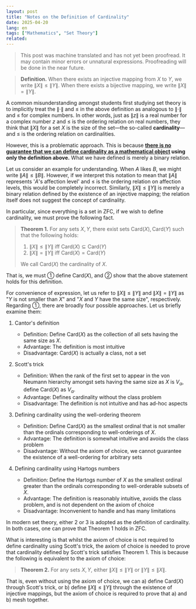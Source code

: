 ```yaml
---
layout: post
title: "Notes on the Definition of Cardinality"
date: 2025-04-20
lang: en
tags: ["Mathematics", "Set Theory"]
related:
---
```


> This post was machine translated and has not yet been proofread. It may contain minor errors or unnatural expressions. Proofreading will be done in the near future.

> **Definition.** When there exists an injective mapping from $X$ to $Y$, we write $\|X\| \leq \|Y\|$. When there exists a bijective mapping, we write $\|X\| = \|Y\|$.

A common misunderstanding amongst students first studying set theory is to implicitly treat the $\|\cdot\|$ and $\leq$ in the above definition as analogous to $\|\cdot\|$ and $\leq$ for complex numbers. In other words, just as $\|z\|$ is a real number for a complex number $z$ and $\leq$ is the ordering relation on real numbers, they think that $\|X\|$ for a set $X$ is the size of the set—the so-called **cardinality**—and $\leq$ is the ordering relation on cardinalities.

However, this is a problematic approach. This is because **<u>there is no guarantee that we can define cardinality as a mathematical object</u> using only the definition above.** What we have defined is merely a binary relation.

Let us consider an example for understanding. When $A$ likes $B$, we might write $\|A\| \leq \|B\|$. However, if we interpret this notation to mean that $\|A\|$ represents '$A$'s affection level' and $\leq$ is the ordering relation on affection levels, this would be completely incorrect. Similarly, $\|X\| \leq \|Y\|$ is merely a binary relation defined by the existence of an injective mapping; the relation itself does not suggest the concept of cardinality.

In particular, since everything is a set in ZFC, if we wish to define cardinality, we must prove the following fact.

> **Theorem 1.** For any sets $X, Y$, there exist sets $\mathrm{Card}(X), \mathrm{Card}(Y)$ such that the following holds:
>
> 1. $\|X\| \leq \|Y\|$ iff $\mathrm{Card}(X) \subseteq \mathrm{Card}(Y)$
> 2. $\|X\| = \|Y\|$ iff $\mathrm{Card}(X) = \mathrm{Card}(Y)$
>
> We call $\mathrm{Card}(X)$ the cardinality of $X$.

That is, we must ① define $\mathrm{Card}(X)$, and ② show that the above statement holds for this definition.

For convenience of expression, let us refer to $\|X\| \leq \|Y\|$ and $\|X\| = \|Y\|$ as "$Y$ is not smaller than $X$" and "$X$ and $Y$ have the same size", respectively. Regarding ①, there are broadly four possible approaches. Let us briefly examine them:

1. Cantor's definition

   - Definition: Define $\mathrm{Card}(X)$ as the collection of all sets having the same size as $X$.
   - Advantage: The definition is most intuitive
   - Disadvantage: $\mathrm{Card}(X)$ is actually a class, not a set

2. Scott's trick

   - Definition: When the rank of the first set to appear in the von Neumann hierarchy amongst sets having the same size as $X$ is $V_\alpha$, define $\mathrm{Card}(X)$ as $V_\alpha$.
   - Advantage: Defines cardinality without the class problem
   - Disadvantage: The definition is not intuitive and has ad-hoc aspects

3. Defining cardinality using the well-ordering theorem

   - Definition: Define $\mathrm{Card}(X)$ as the smallest ordinal that is not smaller than the ordinals corresponding to well-orderings of $X$.
   - Advantage: The definition is somewhat intuitive and avoids the class problem
   - Disadvantage: Without the axiom of choice, we cannot guarantee the existence of a well-ordering for arbitrary sets

4. Defining cardinality using Hartogs numbers
   - Definition: Define the Hartogs number of $X$ as the smallest ordinal greater than the ordinals corresponding to well-orderable subsets of $X$.
   - Advantage: The definition is reasonably intuitive, avoids the class problem, and is not dependent on the axiom of choice
   - Disadvantage: Inconvenient to handle and has many limitations

In modern set theory, either 2 or 3 is adopted as the definition of cardinality. In both cases, one can prove that Theorem 1 holds in ZFC.

What is interesting is that whilst the axiom of choice is not required to define cardinality using Scott's trick, the axiom of choice is needed to prove that cardinality defined by Scott's trick satisfies Theorem 1. This is because the following is equivalent to the axiom of choice:

> **Theorem 2.** For any sets $X, Y$, either $\|X\| \leq \|Y\|$ or $\|Y\| \leq \|X\|$.

That is, even without using the axiom of choice, we can a) define $\mathrm{Card}(X)$ through Scott's trick, or b) define $\|X\| \leq \|Y\|$ through the existence of injective mappings, but the axiom of choice is required to prove that a) and b) mesh together.


